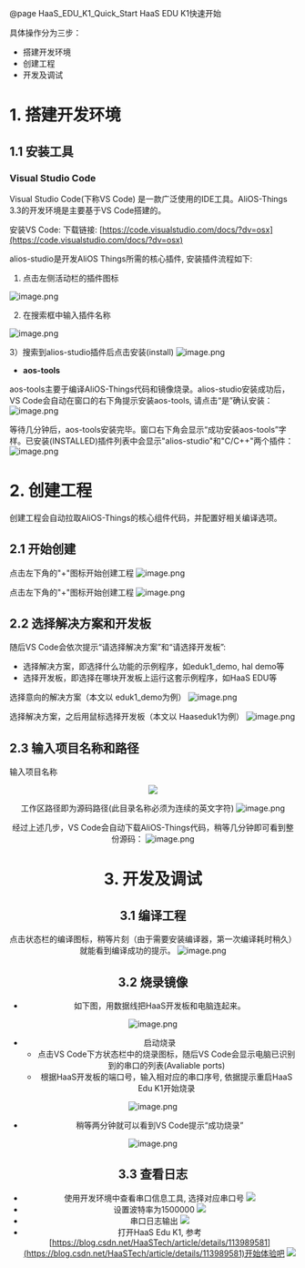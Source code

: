 @page HaaS_EDU_K1_Quick_Start HaaS EDU K1快速开始

具体操作分为三步：


- 搭建开发环境
- 创建工程
- 开发及调试



# 1. 搭建开发环境
## 1.1 安装工具


### Visual Studio Code


Visual Studio Code(下称VS Code) 是一款广泛使用的IDE工具。AliOS-Things 3.3的开发环境是主要基于VS Code搭建的。

安装VS Code:
下载链接: [https://code.visualstudio.com/docs/?dv=osx](https://code.visualstudio.com/docs/?dv=osx)


alios-studio是开发AliOS Things所需的核心插件, 安装插件流程如下:

1) 点击左侧活动栏的插件图标

![image.png](https://intranetproxy.alipay.com/skylark/lark/0/2021/png/239768/1616468934868-115d9a85-cbe2-4f54-8be0-bd2b46869f9c.png#align=left&display=inline&height=263&margin=%5Bobject%20Object%5D&name=image.png&originHeight=526&originWidth=1089&size=61292&status=done&style=none&width=544.5)

2) 在搜索框中输入插件名称

![image.png](https://intranetproxy.alipay.com/skylark/lark/0/2021/png/239768/1616469212362-c8eed2c1-b86c-4f3b-8419-dc3f8ecbb862.png#align=left&display=inline&height=246&margin=%5Bobject%20Object%5D&name=image.png&originHeight=491&originWidth=1079&size=79565&status=done&style=none&width=539.5)

3）搜索到alios-studio插件后点击安装(install)
![image.png](https://img.alicdn.com/imgextra/i1/O1CN01scK59H1uwJ4APemk9_!!6000000006101-2-tps-1798-468.png#align=left&display=inline&height=246&id=r0TkG&margin=%5Bobject%20Object%5D&name=image.png&originHeight=479&originWidth=818&size=67644&status=done&style=none&width=420)


- **aos-tools**


aos-tools主要于编译AliOS-Things代码和镜像烧录。alios-studio安装成功后，VS Code会自动在窗口的右下角提示安装aos-tools, 请点击“是”确认安装：
![image.png](https://intranetproxy.alipay.com/skylark/lark/0/2021/png/239768/1616552898421-940ce01a-5ca5-4dbe-ac51-afc3bb060f3f.png#align=left&display=inline&height=161&margin=%5Bobject%20Object%5D&name=image.png&originHeight=321&originWidth=785&size=22589&status=done&style=none&width=392.5#align=left&display=inline&height=321&margin=%5Bobject%20Object%5D&originHeight=321&originWidth=785&status=done&style=none&width=785)


等待几分钟后，aos-tools安装完毕。窗口右下角会显示“成功安装aos-tools”字样。已安装(INSTALLED)插件列表中会显示"alios-studio"和"C/C++"两个插件：
![image.png](https://intranetproxy.alipay.com/skylark/lark/0/2021/png/239768/1616553120481-4b54ca89-fbd6-49ac-9990-9ba3c17e6cdf.png#align=left&display=inline&height=401&margin=%5Bobject%20Object%5D&name=image.png&originHeight=1015&originWidth=1707&size=303706&status=done&style=none&width=674#align=left&display=inline&height=1015&margin=%5Bobject%20Object%5D&originHeight=1015&originWidth=1707&status=done&style=none&width=1707)


# 2. 创建工程


创建工程会自动拉取AliOS-Things的核心组件代码，并配置好相关编译选项。


## 2.1 开始创建
点击左下角的"+"图标开始创建工程
![image.png](https://img.alicdn.com/imgextra/i2/O1CN01xmJW0b25z1BVejS40_!!6000000007596-2-tps-796-275.png#align=left&display=inline&height=138&id=KS37Y&margin=%5Bobject%20Object%5D&name=image.png&originHeight=275&originWidth=796&size=35109&status=done&style=none&width=398)


点击左下角的"+"图标开始创建工程
![image.png](https://img.alicdn.com/imgextra/i2/O1CN01QIJaDh1Qj59taTq8f_!!6000000002011-2-tps-2774-2044.png)


## 2.2 选择解决方案和开发板


随后VS Code会依次提示“请选择解决方案”和“请选择开发板”:


- 选择解决方案，即选择什么功能的示例程序，如eduk1_demo, hal demo等
- 选择开发板，即选择在哪块开发板上运行这套示例程序，如HaaS EDU等


选择意向的解决方案（本文以 eduk1_demo为例）
![image.png](https://img.alicdn.com/imgextra/i2/O1CN01QIJaDh1Qj59taTq8f_!!6000000002011-2-tps-2774-2044.png)

选择解决方案，之后用鼠标选择开发板（本文以 Haaseduk1为例）
![image.png](https://img.alicdn.com/imgextra/i4/O1CN01ILyVQd1ERQUv5PF9f_!!6000000000348-2-tps-2604-382.png)


## 2.3 输入项目名称和路径

输入项目名称
<div align=center>
    <img src="https://intranetproxy.alipay.com/skylark/lark/0/2021/png/239768/1616555086842-c8102060-19b1-4f97-a295-fe906a1e6f6a.png#align=left&display=inline&height=94&margin=%5Bobject%20Object%5D&name=image.png&originHeight=188&originWidth=1067&size=20601&status=done&style=none&width=533.5#align=left&display=inline&height=188&margin=%5Bobject%20Object%5D&originHeight=188&originWidth=1067&status=done&style=none" />

工作区路径即为源码路径(此目录名称必须为连续的英文字符)
![image.png](https://intranetproxy.alipay.com/skylark/lark/0/2021/png/105385/1616577889344-5e49f406-63a8-4885-b0fc-d5daf1a82188.png#align=left&display=inline&height=457&margin=%5Bobject%20Object%5D&name=image.png&originHeight=914&originWidth=2702&size=890759&status=done&style=none&width=1351)

经过上述几步，VS Code会自动下载AliOS-Things代码，稍等几分钟即可看到整份源码：
![image.png](https://intranetproxy.alipay.com/skylark/lark/0/2021/png/239768/1616565846774-59f81dcf-b0c9-4825-a768-59950f97a51d.png#align=left&display=inline&height=211&margin=%5Bobject%20Object%5D&name=image.png&originHeight=422&originWidth=689&size=34659&status=done&style=none&width=344.5#align=left&display=inline&height=422&margin=%5Bobject%20Object%5D&originHeight=422&originWidth=689&status=done&style=none&width=689)


# 3. 开发及调试


## 3.1 编译工程


点击状态栏的编译图标，稍等片刻（由于需要安装编译器，第一次编译耗时稍久）就能看到编译成功的提示。
![image.png](https://intranetproxy.alipay.com/skylark/lark/0/2021/png/105385/1616582584918-979ca39a-e01d-4766-90cc-3855a999e013.png#align=left&display=inline&height=441&margin=%5Bobject%20Object%5D&name=image.png&originHeight=882&originWidth=2814&size=689908&status=done&style=none&width=1407)
## 3.2 烧录镜像


- 如下图，用数据线把HaaS开发板和电脑连起来。



![image.png](https://img.alicdn.com/imgextra/i1/O1CN01hFIvG81xtxtF7B5kb_!!6000000006502-0-tps-3648-2736.jpg)


- 启动烧录
   - 点击VS Code下方状态栏中的烧录图标，随后VS Code会显示电脑已识别到的串口的列表(Avaliable ports)
   - 根据HaaS开发板的端口号，输入相对应的串口序号, 依据提示重启HaaS Edu K1开始烧录



![image.png](https://intranetproxy.alipay.com/skylark/lark/0/2021/png/105385/1616582826949-2f1fa7ed-150b-445a-b5ac-9f98f8d25251.png#align=left&display=inline&height=724&margin=%5Bobject%20Object%5D&name=image.png&originHeight=1448&originWidth=2402&size=886426&status=done&style=none&width=1201)

- 稍等两分钟就可以看到VS Code提示“成功烧录”

![image.png](https://img.alicdn.com/imgextra/i1/O1CN01nCB0L01npFekkzmjN_!!6000000005138-2-tps-2506-1234.png)


## 3.3 查看日志
-  使用开发环境中查看串口信息工具, 选择对应串口号
![](https://img.alicdn.com/imgextra/i3/O1CN01aG5qNC1GvJZsy5419_!!6000000000684-2-tps-2376-1948.png)
- 设置波特率为1500000
![](https://img.alicdn.com/imgextra/i4/O1CN017FqUBk1OA9iyd6bn7_!!6000000001664-2-tps-2466-652.png)
- 串口日志输出
![](https://img.alicdn.com/imgextra/i4/O1CN01QGiV5M1pSTBde0A23_!!6000000005359-2-tps-2728-1038.png)
- 打开HaaS Edu K1, 参考 [https://blog.csdn.net/HaaSTech/article/details/113989581](https://blog.csdn.net/HaaSTech/article/details/113989581)开始体验吧
![](https://img.alicdn.com/imgextra/i3/O1CN01UQZIYy1r4lvN7nEDB_!!6000000005578-0-tps-5120-3840.jpg)




